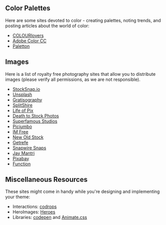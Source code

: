 ## Color Palettes

Here are some sites devoted to color - creating palettes, noting trends, and posting articles about the world of color:
* [COLOURlovers](http://www.colourlovers.com/)
* [Adobe Color CC](https://color.adobe.com)
* [Paletton](http://paletton.com/)


## Images

Here is a list of royalty free photography sites that allow you to distribute images (please verify all permissions, as we are not responsible).
* [StockSnap.io](https://stocksnap.io/)
* [Unsplash](https://unsplash.com/)
* [Gratisography](https://www.gratisography.com/)
* [SplitShire](https://www.splitshire.com/)
* [Life of Pix](http://www.lifeofpix.com/)
* [Death to Stock Photos](https://deathtothestockphoto.com/)
* [Superfamous Studios](http://superfamous.com/)
* [Picjumbo](https://picjumbo.com/)
* [IM Free](http://imcreator.com/free)
* [New Old Stock](http://nos.twnsnd.co/)
* [Getrefe](http://getrefe.tumblr.com/)
* [Snapwire Snaps](http://snapwiresnaps.tumblr.com/)
* [Jay Mantri](http://jaymantri.com/)
* [Pixabay](https://pixabay.com/en/editors_choice/)
* [Function](http://wefunction.com/category/free-photos/)


## Miscellaneous Resources

These sites might come in handy while you're designing and implementing your theme:
* Interactions:​ [codrops](http://tympanus.net/codrops/)
* HeroImages:​ [Heroes](http://ui8.net/product/heroes)
* Libraries: [codepen](https://codepen.io) and [Animate.css](https://daneden.github.io/animate.css)
